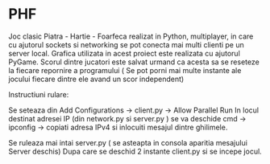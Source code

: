 # PHF

Joc clasic Piatra - Hartie - Foarfeca realizat in Python, multiplayer, in care cu ajutorul sockets si networking se pot conecta mai multi clienti pe un server local. Grafica utilizata in acest proiect este realizata cu ajutorul PyGame. Scorul dintre jucatori este salvat urmand ca acesta sa se reseteze la fiecare repornire a programului ( Se pot porni mai multe instante ale jocului fiecare dintre ele avand un scor independent)

Instructiuni rulare:

Se seteaza din Add Configurations -> client.py -> Allow Parallel Run
In locul destinat adresei IP (din network.py si server.py ) se va deschide cmd -> ipconfig -> copiati adresa IPv4 si inlocuiti mesajul dintre ghilimele.

Se ruleaza mai intai server.py ( se asteapta in consola aparitia mesajului Server deschis)
Dupa care se deschid 2 instante client.py si se incepe jocul. 
